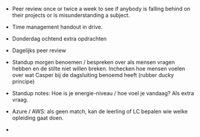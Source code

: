 * Peer review once or twice a week to see if anybody is falling behind on their projects or is misunderstanding a subject.

* Time management handout in drive.
* Donderdag ochtend extra opdrachten
* Dagelijks peer review
* Standup morgen benoemen / bespreken over als mensen vragen hebben en  de stilte niet willen breken. Inchecken hoe mensen voelen over wat Casper bij de dagsluiting benoemd heeft (rubber ducky principe)
* Standup notes: Hoe is je energie-niveau / hoe voel je vandaag? Als extra vraag.
* Azure / AWS: als geen match, kan de leerling of LC bepalen wie welke opleiding gaat doen.
* 
